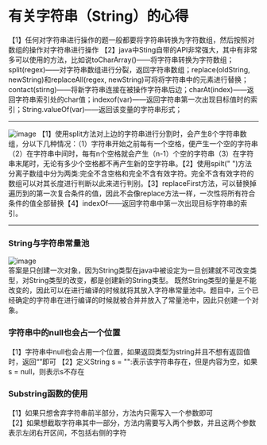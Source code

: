 # 有关字符串（String）的心得
【1】任何对字符串进行操作的题一般都要将字符串转换为字符数组，然后按照对数组的操作对字符串进行操作
【2】java中Sting自带的API非常强大，其中有非常多可以使用的方法，比如说toCharArray()——将字符串转换为字符数组；split(regex)——对字符串数组进行分裂，返回字符串数组；replace(oldString, newString)和replaceAll(regex, newString)可将将字符串中的元素进行替换；contact(stirng)——将新字符串连接在被操作字符串后边；charAt(index)——返回字符串索引处的char值；indexof(var)——返回字符串第一次出现目标值时的索引；String.valueOf(var)——返回该变量的字符串形式；
***
![image](https://user-images.githubusercontent.com/60838780/112985203-79398e80-9192-11eb-98ae-8e8439e0f261.png)
【1】使用split方法对上边的字符串进行分割时，会产生8个字符串数组，分以下几种情况：（1）字符串开始之前每有一个空格，便产生一个空的字符串（2）在字符串中间时，每有n个空格就会产生（n-1）个空的字符串（3）在字符串末尾时，无论有多少个空格都不再产生新的空字符串。【2】使用spilt(" ")方法分离子数组中分为两类:完全不含空格和完全不含有效字符。完全不含有效字符的数组可以对其长度进行判断以此来进行判别。【3】replaceFirst方法，可以替换掉遍历到的第一次复合条件的值，因此不会像replace方法一样，一次性将所有符合条件的值全部替换【4】indexOf——返回字符串中第一次出现目标字符串的索引。
***
### String与字符串常量池
![image](https://user-images.githubusercontent.com/60838780/112316267-e6a67480-8ce5-11eb-9e93-88f22135c6cc.png)  
答案是只创建一次对象，因为String类型在java中被设定为一旦创建就不可改变类型，对String类型的改变，都是创建新的String类型。
既然String类型的量是不能改变的，因此可以在进行编译的时候就将其放入字符串常量池中。题目中，三个已经确定的字符串在进行编译的时候就被合并并放入了常量池中，因此只创建一个对象。
### 字符串中的null也会占一个位置
【1】字符串中null也会占用一个位置，如果返回类型为string并且不想有返回值时，返回“”即可
【2】定义String s = "":表示该字符串存在，但是内容为空，如果s = null，则表示s不存在
### Substring函数的使用  
【1】如果只想舍弃字符串前半部分，方法内只需写入一个参数即可  
【2】如果想截取字符串其中一部分，方法内需要写入两个参数，并且这两个参数表示左闭右开区间，不包括右侧的字符  
